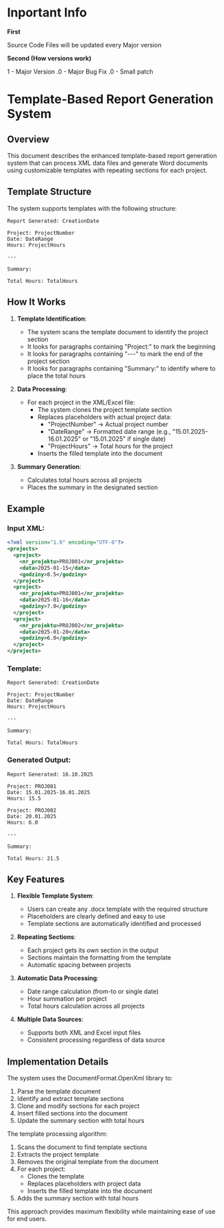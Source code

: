 # Inportant Info

**First**

Source Code Files will be updated every Major version

**Second (How versions work)**

1 - Major Version
.0 - Major Bug Fix
.0 - Small patch
 

# Template-Based Report Generation System

## Overview

This document describes the enhanced template-based report generation system that can process XML data files and generate Word documents using customizable templates with repeating sections for each project.

## Template Structure

The system supports templates with the following structure:

```
Report Generated: CreationDate

Project: ProjectNumber
Date: DateRange
Hours: ProjectHours

---

Summary:

Total Hours: TotalHours
```

## How It Works

1. **Template Identification**:
   - The system scans the template document to identify the project section
   - It looks for paragraphs containing "Project:" to mark the beginning
   - It looks for paragraphs containing "---" to mark the end of the project section
   - It looks for paragraphs containing "Summary:" to identify where to place the total hours

2. **Data Processing**:
   - For each project in the XML/Excel file:
     - The system clones the project template section
     - Replaces placeholders with actual project data:
       - "ProjectNumber" → Actual project number
       - "DateRange" → Formatted date range (e.g., "15.01.2025-16.01.2025" or "15.01.2025" if single date)
       - "ProjectHours" → Total hours for the project
     - Inserts the filled template into the document

3. **Summary Generation**:
   - Calculates total hours across all projects
   - Places the summary in the designated section

## Example

### Input XML:
```xml
<?xml version="1.0" encoding="UTF-8"?>
<projects>
  <project>
    <nr_projektu>PROJ001</nr_projektu>
    <data>2025-01-15</data>
    <godziny>8.5</godziny>
  </project>
  <project>
    <nr_projektu>PROJ001</nr_projektu>
    <data>2025-01-16</data>
    <godziny>7.0</godziny>
  </project>
  <project>
    <nr_projektu>PROJ002</nr_projektu>
    <data>2025-01-20</data>
    <godziny>6.0</godziny>
  </project>
</projects>
```

### Template:
```
Report Generated: CreationDate

Project: ProjectNumber
Date: DateRange
Hours: ProjectHours

---

Summary:

Total Hours: TotalHours
```

### Generated Output:
```
Report Generated: 16.10.2025

Project: PROJ001
Date: 15.01.2025-16.01.2025
Hours: 15.5

Project: PROJ002
Date: 20.01.2025
Hours: 6.0

---

Summary:

Total Hours: 21.5
```

## Key Features

1. **Flexible Template System**:
   - Users can create any .docx template with the required structure
   - Placeholders are clearly defined and easy to use
   - Template sections are automatically identified and processed

2. **Repeating Sections**:
   - Each project gets its own section in the output
   - Sections maintain the formatting from the template
   - Automatic spacing between projects

3. **Automatic Data Processing**:
   - Date range calculation (from-to or single date)
   - Hour summation per project
   - Total hours calculation across all projects

4. **Multiple Data Sources**:
   - Supports both XML and Excel input files
   - Consistent processing regardless of data source

## Implementation Details

The system uses the DocumentFormat.OpenXml library to:
1. Parse the template document
2. Identify and extract template sections
3. Clone and modify sections for each project
4. Insert filled sections into the document
5. Update the summary section with total hours

The template processing algorithm:
1. Scans the document to find template sections
2. Extracts the project template
3. Removes the original template from the document
4. For each project:
   - Clones the template
   - Replaces placeholders with project data
   - Inserts the filled template into the document
5. Adds the summary section with total hours

This approach provides maximum flexibility while maintaining ease of use for end users.
